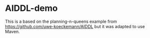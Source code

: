 # AIDDL-demo

This is a based on the planning-n-queens example from https://github.com/uwe-koeckemann/AIDDL
but it was adapted to use Maven.




